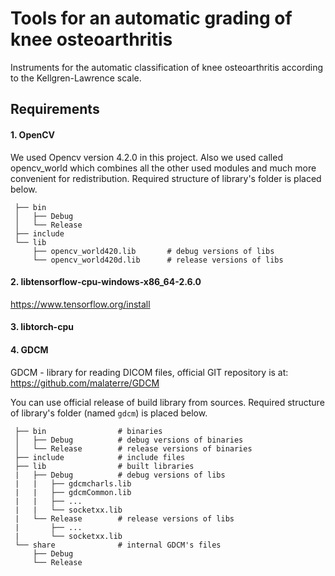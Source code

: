# Tools for an automatic grading of knee osteoarthritis

Instruments for the automatic classification of knee osteoarthritis according to the Kellgren-Lawrence scale.

## Requirements
#### 1. OpenCV

We used Opencv version 4.2.0 in this project. Also we used called opencv_world which combines all the other used modules and much more convenient for redistribution. Required structure of library's folder is placed below.
```
 ├── bin                
 │   ├── Debug          
 │   └── Release        
 ├── include           
 └── lib 
     ├── opencv_world420.lib       # debug versions of libs
     └── opencv_world420d.lib      # release versions of libs
```

#### 2. libtensorflow-cpu-windows-x86_64-2.6.0

https://www.tensorflow.org/install

#### 3. libtorch-cpu

#### 4. GDCM

GDCM - library for reading DICOM files, official GIT repository is at:
https://github.com/malaterre/GDCM

You can use official release of build library from sources. Required structure of library's folder (named `gdcm`) is placed below.
```
 ├── bin                # binaries
 │   ├── Debug          # debug versions of binaries
 │   └── Release        # release versions of binaries
 ├── include            # include files
 ├── lib                # built libraries
 |   ├── Debug          # debug versions of libs
 |   |   ├── gdcmcharls.lib
 |   |   ├── gdcmCommon.lib
 |   |   ├── ...
 |   |   └── socketxx.lib
 |   └── Release        # release versions of libs
 |       ├── ...
 |       └── socketxx.lib
 └── share              # internal GDCM's files
     ├── Debug          
     └── Release        
```
